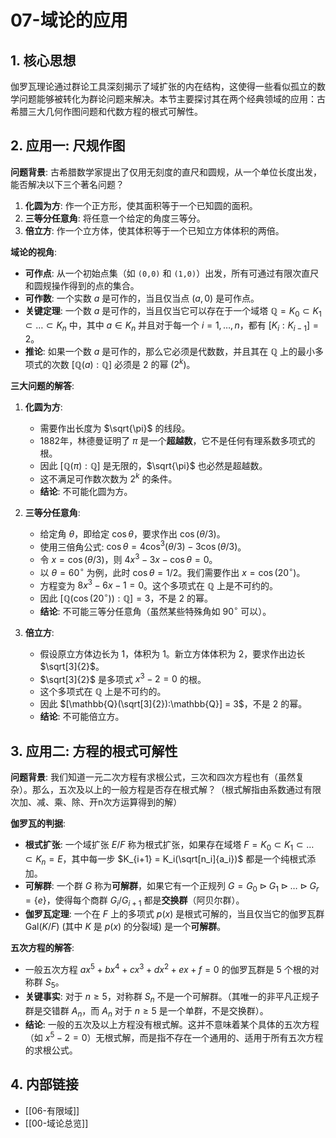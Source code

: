 # 07-域论的应用

## 1. 核心思想

伽罗瓦理论通过群论工具深刻揭示了域扩张的内在结构，这使得一些看似孤立的数学问题能够被转化为群论问题来解决。本节主要探讨其在两个经典领域的应用：古希腊三大几何作图问题和代数方程的根式可解性。

## 2. 应用一: 尺规作图

**问题背景**: 古希腊数学家提出了仅用无刻度的直尺和圆规，从一个单位长度出发，能否解决以下三个著名问题？
1.  **化圆为方**: 作一个正方形，使其面积等于一个已知圆的面积。
2.  **三等分任意角**: 将任意一个给定的角度三等分。
3.  **倍立方**: 作一个立方体，使其体积等于一个已知立方体体积的两倍。

**域论的视角**:
- **可作点**: 从一个初始点集（如 `(0,0)` 和 `(1,0)`）出发，所有可通过有限次直尺和圆规操作得到的点的集合。
- **可作数**: 一个实数 $a$ 是可作的，当且仅当点 $(a,0)$ 是可作点。
- **关键定理**: 一个数 $a$ 是可作的，当且仅当它可以存在于一个域塔 $\mathbb{Q} = K_0 \subset K_1 \subset \dots \subset K_n$ 中，其中 $a \in K_n$ 并且对于每一个 $i=1, \dots, n$，都有 $[K_i : K_{i-1}] = 2$。
- **推论**: 如果一个数 $a$ 是可作的，那么它必须是代数数，并且其在 $\mathbb{Q}$ 上的最小多项式的次数 $[\mathbb{Q}(a):\mathbb{Q}]$ 必须是 2 的幂 ($2^k$)。

**三大问题的解答**:

1.  **化圆为方**:
    - 需要作出长度为 $\sqrt{\pi}$ 的线段。
    - 1882年，林德曼证明了 $\pi$ 是一个**超越数**，它不是任何有理系数多项式的根。
    - 因此 $[\mathbb{Q}(\pi):\mathbb{Q}]$ 是无限的，$\sqrt{\pi}$ 也必然是超越数。
    - 这不满足可作数次数为 $2^k$ 的条件。
    - **结论**: 不可能化圆为方。

2.  **三等分任意角**:
    - 给定角 $\theta$，即给定 $\cos\theta$，要求作出 $\cos(\theta/3)$。
    - 使用三倍角公式: $\cos\theta = 4\cos^3(\theta/3) - 3\cos(\theta/3)$。
    - 令 $x = \cos(\theta/3)$，则 $4x^3 - 3x - \cos\theta = 0$。
    - 以 $\theta = 60^\circ$ 为例，此时 $\cos\theta = 1/2$。我们需要作出 $x = \cos(20^\circ)$。
    - 方程变为 $8x^3 - 6x - 1 = 0$。这个多项式在 $\mathbb{Q}$ 上是不可约的。
    - 因此 $[\mathbb{Q}(\cos(20^\circ)):\mathbb{Q}] = 3$，不是 2 的幂。
    - **结论**: 不可能三等分任意角（虽然某些特殊角如 $90^\circ$ 可以）。

3.  **倍立方**:
    - 假设原立方体边长为 1，体积为 1。新立方体体积为 2，要求作出边长 $\sqrt[3]{2}$。
    - $\sqrt[3]{2}$ 是多项式 $x^3 - 2 = 0$ 的根。
    - 这个多项式在 $\mathbb{Q}$ 上是不可约的。
    - 因此 $[\mathbb{Q}(\sqrt[3]{2}):\mathbb{Q}] = 3$，不是 2 的幂。
    - **结论**: 不可能倍立方。

## 3. 应用二: 方程的根式可解性

**问题背景**: 我们知道一元二次方程有求根公式，三次和四次方程也有（虽然复杂）。那么，五次及以上的一般方程是否存在根式解？（根式解指由系数通过有限次加、减、乘、除、开n次方运算得到的解）

**伽罗瓦的判据**:
- **根式扩张**: 一个域扩张 $E/F$ 称为根式扩张，如果存在域塔 $F=K_0 \subset K_1 \subset \dots \subset K_n=E$，其中每一步 $K_{i+1} = K_i(\sqrt[n_i]{a_i})$ 都是一个纯根式添加。
- **可解群**: 一个群 $G$ 称为**可解群**，如果它有一个正规列 $G=G_0 \triangleright G_1 \triangleright \dots \triangleright G_r=\{e\}$，使得每个商群 $G_i/G_{i+1}$ 都是**交换群**（阿贝尔群）。
- **伽罗瓦定理**: 一个在 $F$ 上的多项式 $p(x)$ 是根式可解的，当且仅当它的伽罗瓦群 $\text{Gal}(K/F)$ (其中 $K$ 是 $p(x)$ 的分裂域) 是一个**可解群**。

**五次方程的解答**:
- 一般五次方程 $ax^5+bx^4+cx^3+dx^2+ex+f=0$ 的伽罗瓦群是 5 个根的对称群 $S_5$。
- **关键事实**: 对于 $n \ge 5$，对称群 $S_n$ 不是一个可解群。（其唯一的非平凡正规子群是交错群 $A_n$，而 $A_n$ 对于 $n \ge 5$ 是一个单群，不是交换群）。
- **结论**: 一般的五次及以上方程没有根式解。这并不意味着某个具体的五次方程（如 $x^5-2=0$）无根式解，而是指不存在一个通用的、适用于所有五次方程的求根公式。

## 4. 内部链接

- [[06-有限域]]
- [[00-域论总览]] 